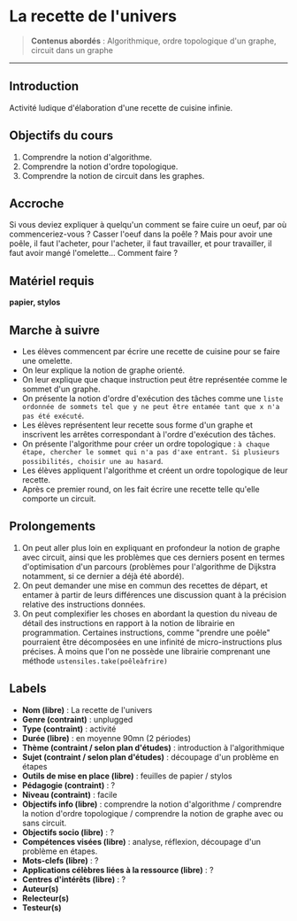 
# La recette de l'univers

>**Contenus abordés** : Algorithmique, ordre topologique d'un graphe, circuit dans un graphe


***


## Introduction

Activité ludique d'élaboration d'une recette de cuisine infinie. 

## Objectifs du cours

1. Comprendre la notion d'algorithme. 
2. Comprendre la notion d'ordre topologique.
3. Comprendre la notion de circuit dans les graphes.

## Accroche

Si vous deviez expliquer à quelqu'un comment se faire cuire un oeuf, par où commenceriez-vous ? Casser l'oeuf dans la poêle ? Mais pour avoir une poêle, il faut l'acheter, pour l'acheter, il faut travailler, et pour travailler, il faut avoir mangé l'omelette... Comment faire ? 


## Matériel requis

**papier, stylos** 


## Marche à suivre

* Les élèves commencent par écrire une recette de cuisine pour se faire une omelette. 
* On leur explique la notion de graphe orienté. 
* On leur explique que chaque instruction peut être représentée comme le sommet d'un graphe. 
* On présente la notion d'ordre d'exécution des tâches comme une `liste ordonnée de sommets tel que y ne peut être entamée tant que x n'a pas été exécuté`. 
* Les élèves représentent leur recette sous forme d'un graphe et inscrivent les arrêtes correspondant à l'ordre d'exécution des tâches. 
* On présente l'algorithme pour créer un ordre topologique : `à chaque étape, chercher le sommet qui n'a pas d'axe entrant. Si plusieurs possibilités, choisir une au hasard`.
* Les élèves appliquent l'algorithme et créent un ordre topologique de leur recette. 
* Après ce premier round, on les fait écrire une recette telle qu'elle comporte un circuit. 

## Prolongements


1. On peut aller plus loin en expliquant en profondeur la notion de graphe avec circuit, ainsi que les problèmes que ces derniers posent en termes d'optimisation d'un parcours (problèmes pour l'algorithme de Dijkstra notamment, si ce dernier a déjà été abordé). 
2. On peut demander une mise en commun des recettes de départ, et entamer à partir de leurs différences une discussion quant à la précision relative des instructions données. 
3. On peut complexifier les choses en abordant la question du niveau de détail des instructions en rapport à la notion de librairie en programmation. Certaines instructions, comme "prendre une poêle" pourraient être décomposées en une infinité de micro-instructions plus précises. À moins que l'on ne possède une librairie comprenant une méthode `ustensiles.take(poêleàfrire)`

## Labels 

* **Nom (libre)** : La recette de l'univers
* **Genre (contraint)** : unplugged
* **Type (contraint)** : activité
* **Durée (libre)** : en moyenne 90mn (2 périodes)
* **Thème (contraint / selon plan d'études)** : introduction à l'algorithmique
* **Sujet (contraint / selon plan d'études)** : découpage d'un problème en étapes
* **Outils de mise en place (libre)** : feuilles de papier / stylos
* **Pédagogie (contraint)** : ? 
* **Niveau (contraint)** : facile
* **Objectifs info (libre)** : comprendre la notion d'algorithme / comprendre la notion d'ordre topologique / comprendre la notion de graphe avec ou sans circuit. 
* **Objectifs socio (libre)** :  ?
* **Compétences visées (libre)** : analyse, réflexion, découpage d'un problème en étapes. 
* **Mots-clefs (libre)** : ? 
* **Applications célèbres liées à la ressource (libre)** : ? 
* **Centres d'intérêts (libre)** : ? 
* **Auteur(s)**
* **Relecteur(s)**
* **Testeur(s)**




